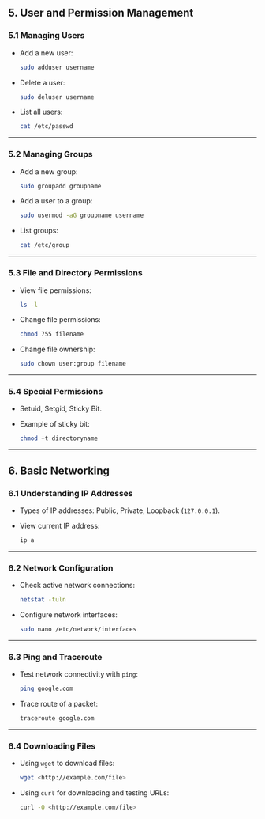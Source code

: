 ## **5. User and Permission Management**

### **5.1 Managing Users**

- Add a new user:
    
    ```bash
    sudo adduser username
    ```
    
- Delete a user:
    
    ```bash
    sudo deluser username
    ```
    
- List all users:
    
    ```bash
    cat /etc/passwd
    ```
    

---

### **5.2 Managing Groups**

- Add a new group:
    
    ```bash
    sudo groupadd groupname
    ```
    
- Add a user to a group:
    
    ```bash
    sudo usermod -aG groupname username
    ```
    
- List groups:
    
    ```bash
    cat /etc/group
    ```
    

---

### **5.3 File and Directory Permissions**

- View file permissions:
    
    ```bash
    ls -l
    ```
    
- Change file permissions:
    
    ```bash
    chmod 755 filename
    ```
    
- Change file ownership:
    
    ```bash
    sudo chown user:group filename
    ```
    

---

### **5.4 Special Permissions**

- Setuid, Setgid, Sticky Bit.
- Example of sticky bit:
    
    ```bash
    chmod +t directoryname
    ```
    

---

## **6. Basic Networking**

### **6.1 Understanding IP Addresses**

- Types of IP addresses: Public, Private, Loopback (`127.0.0.1`).
- View current IP address:
    
    ```bash
    ip a
    ```
    

---

### **6.2 Network Configuration**

- Check active network connections:
    
    ```bash
    netstat -tuln
    ```
    
- Configure network interfaces:
    
    ```bash
    sudo nano /etc/network/interfaces
    ```
    

---

### **6.3 Ping and Traceroute**

- Test network connectivity with `ping`:
    
    ```bash
    ping google.com
    ```
    
- Trace route of a packet:
    
    ```bash
    traceroute google.com
    ```
    

---

### **6.4 Downloading Files**

- Using `wget` to download files:
    
    ```bash
    wget <http://example.com/file>
    ```
    
- Using `curl` for downloading and testing URLs:
    
    ```bash
    curl -O <http://example.com/file>
    ```
